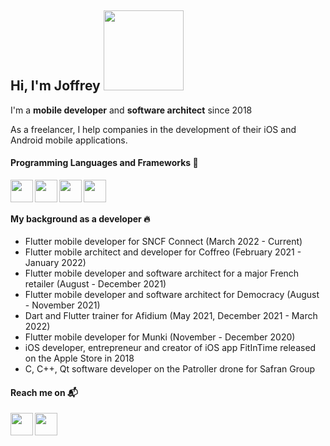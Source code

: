 
<!-- hello_wave_emoji  https://user-images.githubusercontent.com/36731875/161376752-a9486d38-0408-41cf-bbcd-0e3f87079fb4.png  -->
<!-- hello_emoji  https://user-images.githubusercontent.com/36731875/161376804-09fb0c8c-a000-48f0-ae12-7ea5f67e8bc8.png  -->

## Hi, I'm Joffrey <img  width="128" src="https://user-images.githubusercontent.com/36731875/161376721-ac06a22e-2ea6-44fc-9f1a-f172913075d0.png">

I'm a **mobile developer** and **software architect** since 2018

As a freelancer, I help companies in the development of their iOS and Android mobile applications.

#### Programming Languages and Frameworks 🚀

<img align="left" height="36px" src="https://user-images.githubusercontent.com/36731875/161376470-cc3eb888-1c04-4991-a9dc-0e0866644e02.svg"/>
<img align="left" height="36px" src="https://user-images.githubusercontent.com/36731875/161376398-f920bedd-beac-4d8f-a1aa-ee81e537c5a1.png"/>
<img align="left" height="36px" src="https://user-images.githubusercontent.com/36731875/161376698-30b9b3fa-8471-4771-91dd-76df255b43de.png"/>
<img align="left" height="36px" src="https://user-images.githubusercontent.com/36731875/161376620-1f3f9a2d-0865-48e3-b35c-fd45895e750e.png"/>

<br />
<br />

#### My background as a developer 🔥

- Flutter mobile developer for SNCF Connect (March 2022 - Current)
- Flutter mobile architect and developer for Coffreo (February 2021 - January 2022)
- Flutter mobile developer and software architect for a major French retailer (August - December 2021)
- Flutter mobile developer and software architect for Democracy (August - November 2021)
- Dart and Flutter trainer for Afidium (May 2021, December 2021 - March 2022)
- Flutter mobile developer for Munki (November - December 2020)
- iOS developer, entrepreneur and creator of iOS app FitInTime released on the Apple Store in 2018
- C, C++, Qt software developer on the Patroller drone for Safran Group 

#### Reach me on 📬

[<img align="left" height="36px" src="https://user-images.githubusercontent.com/36731875/161377324-18d7ab50-b386-49ff-9fe1-544813f55a14.png"/>][linkedin]

[linkedin]: https://www.linkedin.com/in/joffrey-fortin-488777129/?locale=en_US

[<img align="left" height="36px" src="https://user-images.githubusercontent.com/36731875/161377455-c63ecaa3-43b8-4406-ac76-a4576cc574db.png"/>][stackoverflow]

[stackoverflow]: https://stackoverflow.com/users/9498972/sxndrome
